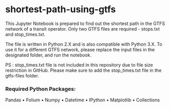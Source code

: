 # shortest-path-using-gtfs

This Jupyter Notebook is prepared to find out the shortest path in the GTFS network of a transit operator. Only two GTFS files are required - stops.txt and stop_times.txt.

The file is written in Python 2.X and is also compatible with Python 3.X. To use it for a different GTFS network, please replace the input files in the designated folder, and run the notebook. 

PS : stop_times.txt file is not included in this repository due to file size restriction in GitHub. Please make sure to add the stop_times.txt file in the gtfs-files folder. 

### Required Python Packages:
Pandas
• Folium
• Numpy
• Datetime
• IPython
• Matplotlib
• Collections
